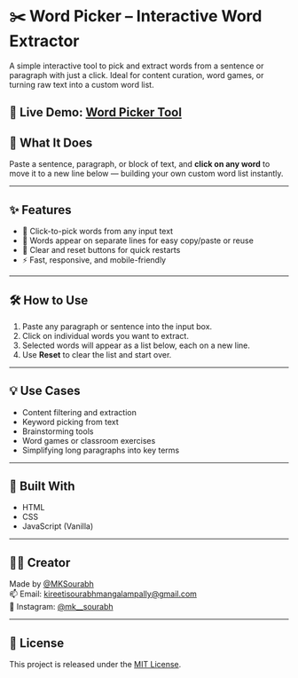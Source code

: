 # ✂️ Word Picker – Interactive Word Extractor

A simple interactive tool to pick and extract words from a sentence or paragraph with just a click. Ideal for content curation, word games, or turning raw text into a custom word list.

## 🔗 **Live Demo**: [Word Picker Tool](https://mksourabh.github.io/Word_Picker/)

## 🧠 What It Does

Paste a sentence, paragraph, or block of text, and **click on any word** to move it to a new line below — building your own custom word list instantly.

---

## ✨ Features

- 🔘 Click-to-pick words from any input text
- 📄 Words appear on separate lines for easy copy/paste or reuse
- 🧼 Clear and reset buttons for quick restarts
- ⚡ Fast, responsive, and mobile-friendly

---

## 🛠️ How to Use

1. Paste any paragraph or sentence into the input box.
2. Click on individual words you want to extract.
3. Selected words will appear as a list below, each on a new line.
4. Use **Reset** to clear the list and start over.

---

## 💡 Use Cases

- Content filtering and extraction
- Keyword picking from text
- Brainstorming tools
- Word games or classroom exercises
- Simplifying long paragraphs into key terms

---

## 🚀 Built With

- HTML
- CSS
- JavaScript (Vanilla)

---

## 👨‍💻 Creator

Made by [@MKSourabh](https://github.com/MKSourabh)  
📫 Email: [kireetisourabhmangalampally@gmail.com](mailto:kireetisourabhmangalampally@gmail.com)  
📸 Instagram: [@mk__sourabh](https://instagram.com/mk__sourabh)

---

## 📄 License

This project is released under the [MIT License](LICENSE).

